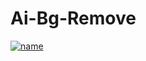 # Ai-Bg-Remove
[![name](https://www.herokucdn.com/deploy/button.svg)](https://heroku.com/deploy?template=https://github.com/MrZee10/Ai-Bg-Remove.git)
